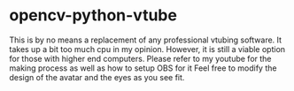 # opencv-python-vtube
This is by no means a replacement of any professional vtubing software. It takes up a bit too much cpu in my opinion.
However, it is still a viable option for those with higher end computers. 
Please refer to my youtube for the making process as well as how to setup OBS for it
Feel free to modify the design of the avatar and the eyes as you see fit.
